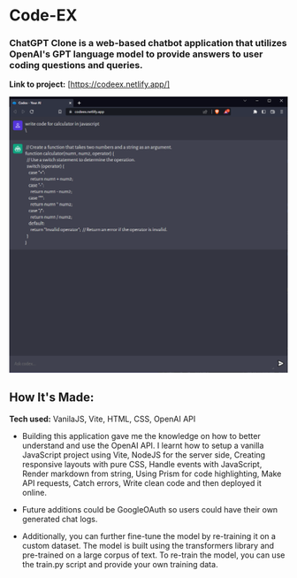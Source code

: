 # Code-EX

### ChatGPT Clone is a web-based chatbot application that utilizes OpenAI's GPT language model to provide answers to user coding questions and queries.

**Link to project:** [https://codeex.netlify.app/]

![Screenshot](./screenshot/1.PNG)

## How It's Made:

**Tech used:** VanilaJS, Vite, HTML, CSS, OpenAI API

- Building this application gave me the knowledge on how to better understand and use the OpenAI API. I learnt how to setup a vanilla JavaScript project using Vite, NodeJS for the server side, Creating responsive layouts with pure CSS, Handle events with JavaScript, Render markdown from string, Using Prism for code highlighting, Make API requests, Catch errors, Write clean code and then deployed it online.

- Future additions could be GoogleOAuth so users could have their own generated chat logs.

- Additionally, you can further fine-tune the model by re-training it on a custom dataset. The model is built using the transformers library and pre-trained on a large corpus of text. To re-train the model, you can use the train.py script and provide your own training data.

